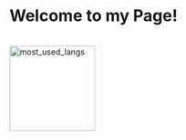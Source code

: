 <h1>Welcome to my Page!</h1>

<br>
  <img src="https://github-readme-stats.vercel.app/api/top-langs/?username=satanaelcode96&layout=compact&langs_count=4&bg_color=ffffff00&text_color=34ebe5&count_private=true&hide_border=false" height="150" alt="most_used_langs">
</br>
